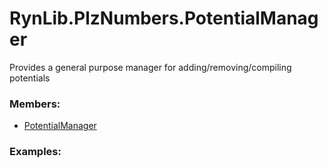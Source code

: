 # <a id="RynLib.PlzNumbers.PotentialManager">RynLib.PlzNumbers.PotentialManager</a>
    
Provides a general purpose manager for adding/removing/compiling potentials

### Members:

  - [PotentialManager](PotentialManager/PotentialManager.md)

### Examples:

